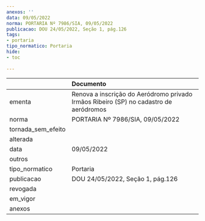 ```yaml
---
anexos: ''
data: 09/05/2022
norma: PORTARIA Nº 7986/SIA, 09/05/2022
publicacao: DOU 24/05/2022, Seção 1, pág.126
tags:
- portaria
tipo_normatico: Portaria
hide: 
- toc 
 
---
```


|                    | Documento                                                                             |
|:-------------------|:--------------------------------------------------------------------------------------|
| ementa             | Renova a inscrição do Aeródromo privado Irmãos Ribeiro (SP) no cadastro de aeródromos |
| norma              | PORTARIA Nº 7986/SIA, 09/05/2022                                                      |
| tornada_sem_efeito |                                                                                       |
| alterada           |                                                                                       |
| data               | 09/05/2022                                                                            |
| outros             |                                                                                       |
| tipo_normatico     | Portaria                                                                              |
| publicacao         | DOU 24/05/2022, Seção 1, pág.126                                                      |
| revogada           |                                                                                       |
| em_vigor           |                                                                                       |
| anexos             |                                                                                       |